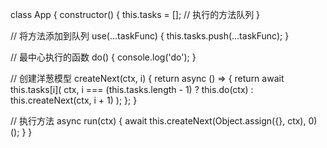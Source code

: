 class App {
  constructor() {
    this.tasks = []; // 执行的方法队列
  }
  
  // 将方法添加到队列
  use(...taskFunc) {
    this.tasks.push(...taskFunc);
  }
  
  // 最中心执行的函数
  do() {
    console.log('do');
  }
  
  // 创建洋葱模型
  createNext(ctx, i) {
    return async () => {
      return await this.tasks[i](
        ctx,
        i === (this.tasks.length - 1) ? this.do(ctx) : this.createNext(ctx, i + 1)
      );
    };
  }
  
  // 执行方法
  async run(ctx) {
    await this.createNext(Object.assign({}, ctx), 0)();
  }
}